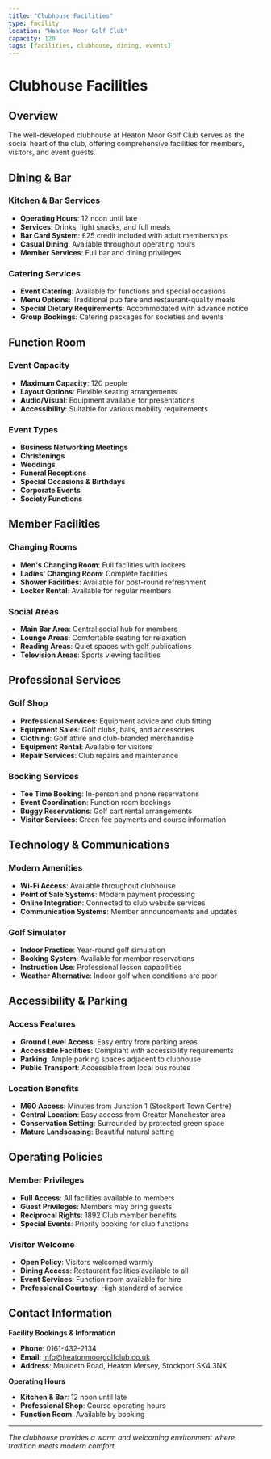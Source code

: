 ```yaml
---
title: "Clubhouse Facilities"
type: facility
location: "Heaton Moor Golf Club"
capacity: 120
tags: [facilities, clubhouse, dining, events]
---
```


# Clubhouse Facilities

## Overview

The well-developed clubhouse at Heaton Moor Golf Club serves as the social heart of the club, offering comprehensive facilities for members, visitors, and event guests.

## Dining & Bar

### Kitchen & Bar Services
- **Operating Hours**: 12 noon until late
- **Services**: Drinks, light snacks, and full meals
- **Bar Card System**: £25 credit included with adult memberships
- **Casual Dining**: Available throughout operating hours
- **Member Services**: Full bar and dining privileges

### Catering Services
- **Event Catering**: Available for functions and special occasions
- **Menu Options**: Traditional pub fare and restaurant-quality meals
- **Special Dietary Requirements**: Accommodated with advance notice
- **Group Bookings**: Catering packages for societies and events

## Function Room

### Event Capacity
- **Maximum Capacity**: 120 people
- **Layout Options**: Flexible seating arrangements
- **Audio/Visual**: Equipment available for presentations
- **Accessibility**: Suitable for various mobility requirements

### Event Types
- **Business Networking Meetings**
- **Christenings**
- **Weddings**
- **Funeral Receptions**
- **Special Occasions & Birthdays**
- **Corporate Events**
- **Society Functions**

## Member Facilities

### Changing Rooms
- **Men's Changing Room**: Full facilities with lockers
- **Ladies' Changing Room**: Complete facilities
- **Shower Facilities**: Available for post-round refreshment
- **Locker Rental**: Available for regular members

### Social Areas
- **Main Bar Area**: Central social hub for members
- **Lounge Areas**: Comfortable seating for relaxation
- **Reading Areas**: Quiet spaces with golf publications
- **Television Areas**: Sports viewing facilities

## Professional Services

### Golf Shop
- **Professional Services**: Equipment advice and club fitting
- **Equipment Sales**: Golf clubs, balls, and accessories
- **Clothing**: Golf attire and club-branded merchandise
- **Equipment Rental**: Available for visitors
- **Repair Services**: Club repairs and maintenance

### Booking Services
- **Tee Time Booking**: In-person and phone reservations
- **Event Coordination**: Function room bookings
- **Buggy Reservations**: Golf cart rental arrangements
- **Visitor Services**: Green fee payments and course information

## Technology & Communications

### Modern Amenities
- **Wi-Fi Access**: Available throughout clubhouse
- **Point of Sale Systems**: Modern payment processing
- **Online Integration**: Connected to club website services
- **Communication Systems**: Member announcements and updates

### Golf Simulator
- **Indoor Practice**: Year-round golf simulation
- **Booking System**: Available for member reservations
- **Instruction Use**: Professional lesson capabilities
- **Weather Alternative**: Indoor golf when conditions are poor

## Accessibility & Parking

### Access Features
- **Ground Level Access**: Easy entry from parking areas
- **Accessible Facilities**: Compliant with accessibility requirements
- **Parking**: Ample parking spaces adjacent to clubhouse
- **Public Transport**: Accessible from local bus routes

### Location Benefits
- **M60 Access**: Minutes from Junction 1 (Stockport Town Centre)
- **Central Location**: Easy access from Greater Manchester area
- **Conservation Setting**: Surrounded by protected green space
- **Mature Landscaping**: Beautiful natural setting

## Operating Policies

### Member Privileges
- **Full Access**: All facilities available to members
- **Guest Privileges**: Members may bring guests
- **Reciprocal Rights**: 1892 Club member benefits
- **Special Events**: Priority booking for club functions

### Visitor Welcome
- **Open Policy**: Visitors welcomed warmly
- **Dining Access**: Restaurant facilities available to all
- **Event Services**: Function room available for hire
- **Professional Courtesy**: High standard of service

## Contact Information

**Facility Bookings & Information**
- **Phone**: 0161-432-2134
- **Email**: info@heatonmoorgolfclub.co.uk
- **Address**: Mauldeth Road, Heaton Mersey, Stockport SK4 3NX

**Operating Hours**
- **Kitchen & Bar**: 12 noon until late
- **Professional Shop**: Course operating hours
- **Function Room**: Available by booking

---

*The clubhouse provides a warm and welcoming environment where tradition meets modern comfort.* 